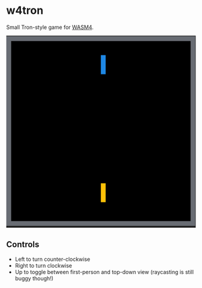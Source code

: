 # w4tron

Small Tron-style game for [WASM4](https://wasm4.org/).

![2D example](./example2d.gif)

## Controls

* Left to turn counter-clockwise
* Right to turn clockwise
* Up to toggle between first-person and top-down view (raycasting is
  still buggy though!)

